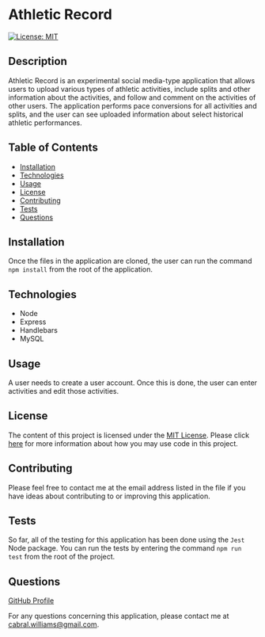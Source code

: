 # Athletic Record

  [![License: MIT](https://img.shields.io/badge/License-MIT-yellow.svg)](https://opensource.org/licenses/MIT)

  ## Description
  Athletic Record is an experimental social media-type application that allows users to upload various types of athletic activities, include splits and other information about the activities, and follow and comment on the activities of other users.  The application performs pace conversions for all activities and splits, and the user can see uploaded information about select historical athletic performances.
  
  ## Table of Contents
  
  * [Installation](#installation)
  * [Technologies](#technologies)
  * [Usage](#usage)
  * [License](#license)
  * [Contributing](#contributing)
  * [Tests](#tests)
  * [Questions](#questions)
  
  ## Installation
  
  Once the files in the application are cloned, the user can run the command `npm install` from the root of the application.

  ## Technologies

  * Node
  * Express
  * Handlebars
  * MySQL
  
  ## Usage
  
  A user needs to create a user account.  Once this is done, the user can enter activities and edit those activities.
  
  ## License
  
  The content of this project is licensed under the [MIT License](https://opensource.org/licenses/MIT).  Please click [here](https://opensource.org/licenses/MIT) for more information about how you may use code in this project.

  ## Contributing

  Please feel free to contact me at the email address listed in the file if you have ideas about contributing to or improving this application.
  
  
  ## Tests
  
  So far, all of the testing for this application has been done using the `Jest` Node package.  You can run the tests by entering the command `npm run test` from the root of the project.
  
  ## Questions
  [GitHub Profile](http://github.com/cabralwilliams)
  
  For any questions concerning this application, please contact me at cabral.williams@gmail.com.
